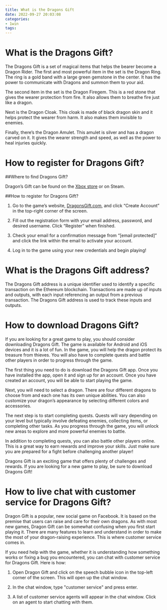 ```yaml
---
title: What is the Dragons Gift
date: 2022-09-27 20:03:08
categories:
- 1win
tags:
---
```



#  What is the Dragons Gift?

The Dragons Gift is a set of magical items that helps the bearer become a Dragon Rider. The first and most powerful item in the set is the Dragon Ring. The ring is a gold band with a large green gemstone in the center. It has the power to communicate with Dragons and summon them to your aid.

The second item in the set is the Dragon Firegem. This is a red stone that gives the wearer protection from fire. It also allows them to breathe fire just like a dragon.

Next is the Dragon Cloak. This cloak is made of black dragon skin and it helps protect the wearer from harm. It also makes them invisible to enemies.

Finally, there’s the Dragon Amulet. This amulet is silver and has a dragon carved on it. It gives the wearer strength and speed, as well as the power to heal injuries quickly.

#  How to register for Dragons Gift?

##Where to find Dragons Gift?

Dragon’s Gift can be found on the [Xbox store](https://www.microsoft.com/en-us/p/dragons-gift/c2tcgdx5l0v8) or on Steam.

##How to register for Dragons Gift?

1. Go to the game’s website, [DragonsGift.com](https://dragonsgift.com), and click “Create Account” in the top-right corner of the screen.

2. Fill out the registration form with your email address, password, and desired username. Click “Register” when finished.

3. Check your email for a confirmation message from “[email protected]” and click the link within the email to activate your account.

4. Log in to the game using your new credentials and begin playing!

#  What is the Dragons Gift address?

The Dragons Gift address is a unique identifier used to identify a specific transaction on the Ethereum blockchain. Transactions are made up of inputs and outputs, with each input referencing an output from a previous transaction. The Dragons Gift address is used to track these inputs and outputs.

#  How to download Dragons Gift?

If you are looking for a great game to play, you should consider downloading Dragons Gift. The game is available for Android and iOS devices and it is a lot of fun. In the game, you will help the dragon protect its treasure from thieves. You will also have to complete quests and battle other players in order to progress through the game.

The first thing you need to do is download the Dragons Gift app. Once you have installed the app, open it and sign up for an account. Once you have created an account, you will be able to start playing the game.

Next, you will need to select a dragon. There are four different dragons to choose from and each one has its own unique abilities. You can also customize your dragon’s appearance by selecting different colors and accessories.

The next step is to start completing quests. Quests will vary depending on your level but typically involve defeating enemies, collecting items, or completing other tasks. As you progress through the game, you will unlock new areas to explore and more powerful enemies to battle.

In addition to completing quests, you can also battle other players online. This is a great way to earn rewards and improve your skills. Just make sure you are prepared for a fight before challenging another player!

Dragons Gift is an exciting game that offers plenty of challenges and rewards. If you are looking for a new game to play, be sure to download Dragons Gift!

#  How to live chat with customer service for Dragons Gift?

Dragon Gift is a popular, new social game on Facebook. It is based on the premise that users can raise and care for their own dragons. As with most new games, Dragon Gift can be somewhat confusing when you first start playing it. There are many features to learn and understand in order to make the most of your dragon-raising experience. This is where customer service comes in.

If you need help with the game, whether it is understanding how something works or fixing a bug you encountered, you can chat with customer service for Dragons Gift. Here is how:

1) Open Dragon Gift and click on the speech bubble icon in the top-left corner of the screen. This will open up the chat window.

2) In the chat window, type "customer service" and press enter.

3) A list of customer service agents will appear in the chat window. Click on an agent to start chatting with them.